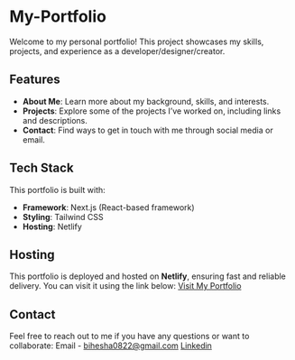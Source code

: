 # My-Portfolio

Welcome to my personal portfolio! This project showcases my skills, projects, and experience as a developer/designer/creator.

## Features
- **About Me**: Learn more about my background, skills, and interests.
- **Projects**: Explore some of the projects I’ve worked on, including links and descriptions.
- **Contact**: Find ways to get in touch with me through social media or email.

## Tech Stack
This portfolio is built with:
- **Framework**: Next.js (React-based framework)
- **Styling**: Tailwind CSS
- **Hosting**: Netlify

## Hosting
This portfolio is deployed and hosted on **Netlify**, ensuring fast and reliable delivery. You can visit it using the link below:
[Visit My Portfolio](https://bihesha.netlify.app/projects)

## Contact
Feel free to reach out to me if you have any questions or want to collaborate:
Email - bihesha0822@gmail.com
[Linkedin](https://www.linkedin.com/in/bihesha-dilshan-209305216/)
